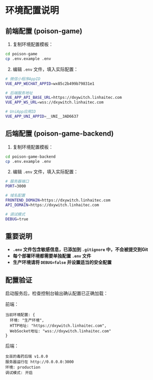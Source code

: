 # 环境配置说明

## 前端配置 (poison-game)

1. 复制环境配置模板：
```bash
cd poison-game
cp .env.example .env
```

2. 编辑 `.env` 文件，填入实际配置：
```bash
# 微信小程序AppID
VUE_APP_WECHAT_APPID=wx85c2b499b79831e1

# 后端服务地址
VUE_APP_API_BASE_URL=https://dxywitch.linhaitec.com
VUE_APP_WS_URL=wss://dxywitch.linhaitec.com

# UniApp应用ID
VUE_APP_UNI_APPID=__UNI__3AD6637
```

## 后端配置 (poison-game-backend)

1. 复制环境配置模板：
```bash
cd poison-game-backend
cp .env.example .env
```

2. 编辑 `.env` 文件，填入实际配置：
```bash
# 服务器端口
PORT=3000

# 域名配置
FRONTEND_DOMAIN=https://dxywitch.linhaitec.com
API_DOMAIN=https://dxywitch.linhaitec.com

# 调试模式
DEBUG=true
```

## 重要说明

- **`.env` 文件包含敏感信息，已添加到 `.gitignore` 中，不会被提交到Git**
- **每个部署环境都需要单独配置 `.env` 文件**
- **生产环境请将 `DEBUG=false` 并设置适当的安全配置**

## 配置验证

启动服务后，检查控制台输出确认配置已正确加载：

前端：
```
当前环境配置: {
  环境: "生产环境",
  HTTP地址: "https://dxywitch.linhaitec.com",
  WebSocket地址: "wss://dxywitch.linhaitec.com"
}
```

后端：
```
女巫的毒药后端 v1.0.0
服务器运行在 http://0.0.0.0:3000
环境: production
调试模式: 开启
```